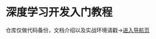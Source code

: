 # 深度学习开发入门教程

仓库仅做代码备份，文档介绍以及实战环境请戳->[进入导航页](https://aistudio.baidu.com/aistudio/projectdetail/436450)

